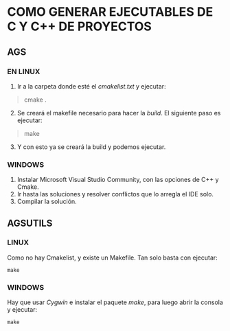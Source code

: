 
# COMO GENERAR EJECUTABLES DE C Y C++ DE PROYECTOS

## AGS

### EN LINUX

 1. Ir a la carpeta donde esté el *cmakelist.txt* y ejecutar:

> cmake .

 2. Se creará el makefile necesario para hacer la *build*. El siguiente paso es ejecutar:

> make

 3. Y con esto ya se creará la build y podemos ejecutar.

### WINDOWS

 1. Instalar Microsoft Visual Studio Community, con las opciones de C++ y Cmake.
 2. Ir hasta las soluciones y resolver conflictos que lo arregla el IDE solo.
 3. Compilar la solución.


## AGSUTILS

### LINUX

Como no hay Cmakelist, y existe un Makefile. Tan solo basta con ejecutar:

    make

### WINDOWS

Hay que usar *Cygwin* e instalar el paquete *make*, para luego abrir la consola y ejecutar:

    make
